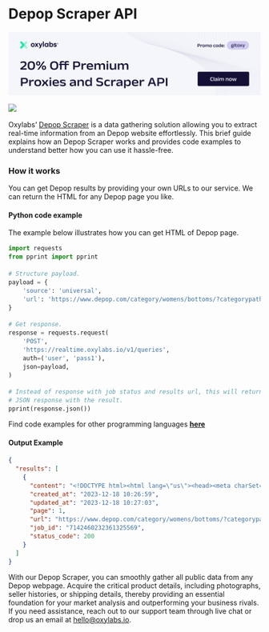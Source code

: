 # Depop Scraper API

[![Oxylabs promo code](https://raw.githubusercontent.com/oxylabs/product-integrations/refs/heads/master/Affiliate-Universal-1090x275.png)](https://oxylabs.io/pages/gitoxy?utm_source=877&utm_medium=affiliate&groupid=877&utm_content=depop-scraper-github&transaction_id=102f49063ab94276ae8f116d224b67)

[![](https://dcbadge.vercel.app/api/server/eWsVUJrnG5)](https://discord.gg/GbxmdGhZjq)

Oxylabs’ [Depop Scraper](https://oxylabs.io/products/scraper-api/ecommerce/depop?utm_source=github&utm_medium=repositories&utm_campaign=product) is a data gathering solution allowing you to extract real-time information from an Depop website effortlessly. This brief guide explains how an Depop Scraper works and provides code examples to understand better how you can use it hassle-free.

### How it works

You can get Depop results by providing your own URLs to our service. We can return the HTML for any Depop page you like.

#### Python code example

The example below illustrates how you can get HTML of Depop page.

```python
import requests
from pprint import pprint

# Structure payload.
payload = {
    'source': 'universal',
    'url': 'https://www.depop.com/category/womens/bottoms/?categorypath=womens&categorypath=bottoms'
}

# Get response.
response = requests.request(
    'POST',
    'https://realtime.oxylabs.io/v1/queries',
    auth=('user', 'pass1'),
    json=payload,
)

# Instead of response with job status and results url, this will return the
# JSON response with the result.
pprint(response.json())
```
Find code examples for other programming languages [**here**](https://github.com/oxylabs/depop-scraper/tree/main/code%20examples)

#### Output Example
```json
{
  "results": [
    {
      "content": "<!DOCTYPE html><html lang=\"us\"><head><meta charSet=\"utf-8\"/><meta name=\"viewport\" content=\"width=dev ... </html>",
      "created_at": "2023-12-18 10:26:59",
      "updated_at": "2023-12-18 10:27:03",
      "page": 1,
      "url": "https://www.depop.com/category/womens/bottoms/?categorypath=womens&categorypath=bottoms",
      "job_id": "7142460232361325569",
      "status_code": 200
    }
  ]
}
```
With our Depop Scraper, you can smoothly gather all public data from any Depop webpage. Acquire the critical product details, including photographs, seller histories, or shipping details, thereby providing an essential foundation for your market analysis and outperforming your business rivals. If you need assistance, reach out to our support team through live chat or drop us an email at hello@oxylabs.io.
